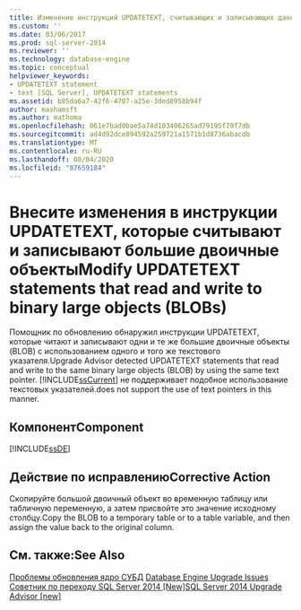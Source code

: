 ```yaml
---
title: Изменение инструкций UPDATETEXT, считывающих и записывающих данные в большие двоичные объекты (BLOB) | Документация Майкрософт
ms.custom: ''
ms.date: 03/06/2017
ms.prod: sql-server-2014
ms.reviewer: ''
ms.technology: database-engine
ms.topic: conceptual
helpviewer_keywords:
- UPDATETEXT statement
- text [SQL Server], UPDATETEXT statements
ms.assetid: b85da6a7-42f6-4707-a25e-3ded8958b94f
author: mashamsft
ms.author: mathoma
ms.openlocfilehash: 061e7bad0bae5a74d103406265ad79195f79f7db
ms.sourcegitcommit: ad4d92dce894592a259721a1571b1d8736abacdb
ms.translationtype: MT
ms.contentlocale: ru-RU
ms.lasthandoff: 08/04/2020
ms.locfileid: "87659184"
---
```

# <a name="modify-updatetext-statements-that-read-and-write-to-binary-large-objects-blobs"></a><span data-ttu-id="7dfaa-102">Внесите изменения в инструкции UPDATETEXT, которые считывают и записывают большие двоичные объекты</span><span class="sxs-lookup"><span data-stu-id="7dfaa-102">Modify UPDATETEXT statements that read and write to binary large objects (BLOBs)</span></span>
  <span data-ttu-id="7dfaa-103">Помощник по обновлению обнаружил инструкции UPDATETEXT, которые читают и записывают одни и те же большие двоичные объекты (BLOB) с использованием одного и того же текстового указателя.</span><span class="sxs-lookup"><span data-stu-id="7dfaa-103">Upgrade Advisor detected UPDATETEXT statements that read and write to the same binary large objects (BLOB) by using the same text pointer.</span></span> [!INCLUDE[ssCurrent](../../includes/sscurrent-md.md)] <span data-ttu-id="7dfaa-104">не поддерживает подобное использование текстовых указателей.</span><span class="sxs-lookup"><span data-stu-id="7dfaa-104">does not support the use of text pointers in this manner.</span></span>  
  
## <a name="component"></a><span data-ttu-id="7dfaa-105">Компонент</span><span class="sxs-lookup"><span data-stu-id="7dfaa-105">Component</span></span>  
 [!INCLUDE[ssDE](../../includes/ssde-md.md)]  
  
## <a name="corrective-action"></a><span data-ttu-id="7dfaa-106">Действие по исправлению</span><span class="sxs-lookup"><span data-stu-id="7dfaa-106">Corrective Action</span></span>  
 <span data-ttu-id="7dfaa-107">Скопируйте большой двоичный объект во временную таблицу или табличную переменную, а затем присвойте это значение исходному столбцу.</span><span class="sxs-lookup"><span data-stu-id="7dfaa-107">Copy the BLOB to a temporary table or to a table variable, and then assign the value back to the original column.</span></span>  
  
## <a name="see-also"></a><span data-ttu-id="7dfaa-108">См. также:</span><span class="sxs-lookup"><span data-stu-id="7dfaa-108">See Also</span></span>  
 <span data-ttu-id="7dfaa-109">[Проблемы обновления ядро СУБД](../../../2014/sql-server/install/database-engine-upgrade-issues.md) </span><span class="sxs-lookup"><span data-stu-id="7dfaa-109">[Database Engine Upgrade Issues](../../../2014/sql-server/install/database-engine-upgrade-issues.md) </span></span>  
 [<span data-ttu-id="7dfaa-110">Советник по переходу SQL Server 2014 &#91;New&#93;</span><span class="sxs-lookup"><span data-stu-id="7dfaa-110">SQL Server 2014 Upgrade Advisor &#91;new&#93;</span></span>](sql-server-2014-upgrade-advisor.md)  
  
  
